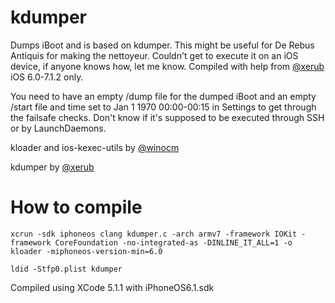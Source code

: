 # kdumper
Dumps iBoot and is based on kdumper. This might be useful for De Rebus Antiquis for making the nettoyeur. Couldn't get to execute it on an iOS device, if anyone knows how, let me know. Compiled with help from [@xerub](twitter.com/xerub) iOS 6.0-7.1.2 only.

You need to have an empty /dump file for the dumped iBoot and an empty /start file and time set to Jan 1 1970 00:00-00:15 in Settings to get through the failsafe checks. Don't know if it's supposed to be executed through SSH or by LaunchDaemons.

kloader and ios-kexec-utils by [@winocm](https://github.com/winocm)

kdumper by [@xerub](https://github.com/xerub/ios-kexec-utils/)

# How to compile
`xcrun -sdk iphoneos clang kdumper.c -arch armv7 -framework IOKit -framework CoreFoundation -no-integrated-as -DINLINE_IT_ALL=1 -o kloader -miphoneos-version-min=6.0`

`ldid -Stfp0.plist kdumper`

Compiled using XCode 5.1.1 with iPhoneOS6.1.sdk
